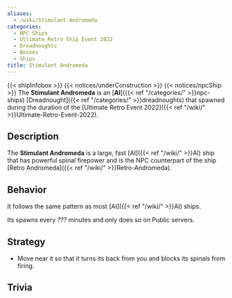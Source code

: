 ```yaml
---
aliases:
  - /wiki/Stimulant-Andromeda
categories:
  - NPC Ships
  - Ultimate Retro Ship Event 2022
  - Dreadnoughts
  - Bosses
  - Ships
title: Stimulant Andromeda
---
```


{{< shipInfobox >}} {{< notices/underConstruction >}} {{< notices/npcShip >}} The **Stimulant Andromeda** is an [**AI**]({{< ref "/categories/" >}}npc-ships) [Dreadnought]({{< ref "/categories/" >}}dreadnoughts) that spawned during the duration of the [Ultimate Retro Event 2022]({{< ref "/wiki/" >}}Ultimate-Retro-Event-2022).

## Description

The **Stimulant Andromeda** is a large, fast [AI]({{< ref "/wiki/" >}}AI) ship that has powerful spinal firepower and is the NPC counterpart of the ship [Retro Andromeda]({{< ref "/wiki/" >}}Retro-Andromeda).

## Behavior

It follows the same pattern as most [AI]({{< ref "/wiki/" >}}AI) ships.

Its spawns every _???_ minutes and only does so on Public servers.

## Strategy

- Move near it so that it turns its back from you and blocks its spinals from firing.

## Trivia
